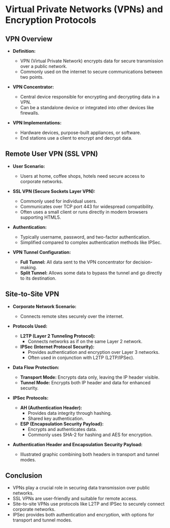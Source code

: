 # Virtual Private Networks (VPNs) and Encryption Protocols

## VPN Overview

- **Definition:**
	- VPN (Virtual Private Network) encrypts data for secure transmission over a public network.
	- Commonly used on the internet to secure communications between two points.

- **VPN Concentrator:**
	- Central device responsible for encrypting and decrypting data in a VPN.
	- Can be a standalone device or integrated into other devices like firewalls.

- **VPN Implementations:**
	- Hardware devices, purpose-built appliances, or software.
	- End stations use a client to encrypt and decrypt data.

## Remote User VPN (SSL VPN)

- **User Scenario:**
	- Users at home, coffee shops, hotels need secure access to corporate networks.

- **SSL VPN (Secure Sockets Layer VPN):**
	- Commonly used for individual users.
	- Communicates over TCP port 443 for widespread compatibility.
	- Often uses a small client or runs directly in modern browsers supporting HTML5.

- **Authentication:**
	- Typically username, password, and two-factor authentication.
	- Simplified compared to complex authentication methods like IPSec.

- **VPN Tunnel Configuration:**
	- **Full Tunnel:** All data sent to the VPN concentrator for decision-making.
	- **Split Tunnel:** Allows some data to bypass the tunnel and go directly to its destination.

## Site-to-Site VPN

- **Corporate Network Scenario:**
	- Connects remote sites securely over the internet.

- **Protocols Used:**
	- **L2TP (Layer 2 Tunneling Protocol):**
		- Connects networks as if on the same Layer 2 network.
	- **IPSec (Internet Protocol Security):**
		- Provides authentication and encryption over Layer 3 networks.
		- Often used in conjunction with L2TP (L2TP/IPSec).

- **Data Flow Protection:**
	- **Transport Mode:** Encrypts data only, leaving the IP header visible.
	- **Tunnel Mode:** Encrypts both IP header and data for enhanced security.

- **IPSec Protocols:**
	- **AH (Authentication Header):**
		- Provides data integrity through hashing.
		- Shared key authentication.
	- **ESP (Encapsulation Security Payload):**
		- Encrypts and authenticates data.
		- Commonly uses SHA-2 for hashing and AES for encryption.

- **Authentication Header and Encapsulation Security Payload:**
	- Illustrated graphic combining both headers in transport and tunnel modes.

## Conclusion

- VPNs play a crucial role in securing data transmission over public networks.
- SSL VPNs are user-friendly and suitable for remote access.
- Site-to-site VPNs use protocols like L2TP and IPSec to securely connect corporate networks.
- IPSec provides both authentication and encryption, with options for transport and tunnel modes.
